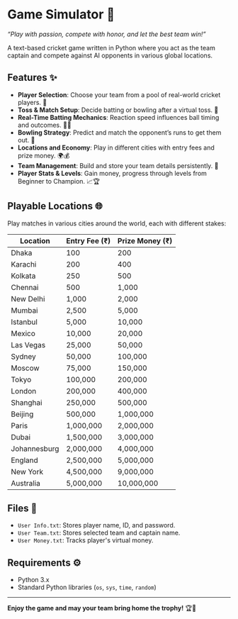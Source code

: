 # Game Simulator 🏏

*“Play with passion, compete with honor, and let the best team win!”*

A text-based cricket game written in Python where you act as the team captain and compete against AI opponents in various global locations.

## Features ✨

- **Player Selection**: Choose your team from a pool of real-world cricket players. 👥  
- **Toss & Match Setup**: Decide batting or bowling after a virtual toss. 🎲  
- **Real-Time Batting Mechanics**: Reaction speed influences ball timing and outcomes. 🏃‍♂️  
- **Bowling Strategy**: Predict and match the opponent’s runs to get them out. 🎯  
- **Locations and Economy**: Play in different cities with entry fees and prize money. 🌍💰  
- **Team Management**: Build and store your team details persistently. 📁  
- **Player Stats & Levels**: Gain money, progress through levels from Beginner to Champion. 📈🏆  

## Playable Locations 🌐

Play matches in various cities around the world, each with different stakes:

| Location       | Entry Fee (₹) | Prize Money (₹) |
|----------------|---------------|-----------------|
| Dhaka          | 100           | 200             |
| Karachi        | 200           | 400             |
| Kolkata        | 250           | 500             |
| Chennai        | 500           | 1,000           |
| New Delhi      | 1,000         | 2,000           |
| Mumbai         | 2,500         | 5,000           |
| Istanbul       | 5,000         | 10,000          |
| Mexico         | 10,000        | 20,000          |
| Las Vegas      | 25,000        | 50,000          |
| Sydney         | 50,000        | 100,000         |
| Moscow         | 75,000        | 150,000         |
| Tokyo          | 100,000       | 200,000         |
| London         | 200,000       | 400,000         |
| Shanghai       | 250,000       | 500,000         |
| Beijing        | 500,000       | 1,000,000       |
| Paris          | 1,000,000     | 2,000,000       |
| Dubai          | 1,500,000     | 3,000,000       |
| Johannesburg   | 2,000,000     | 4,000,000       |
| England        | 2,500,000     | 5,000,000       |
| New York       | 4,500,000     | 9,000,000       |
| Australia      | 5,000,000     | 10,000,000      |

## Files 📄

- `User Info.txt`: Stores player name, ID, and password.  
- `User Team.txt`: Stores selected team and captain name.  
- `User Money.txt`: Tracks player's virtual money.  

## Requirements ⚙️

- Python 3.x  
- Standard Python libraries (`os`, `sys`, `time`, `random`)  

---

**Enjoy the game and may your team bring home the trophy!** 🏆🏏